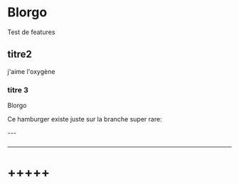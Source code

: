 # Blorgo
Test de features
## titre2
j'aime l'oxygène
### titre 3
Blorgo

Ce hamburger existe juste sur la branche super rare:

_---_
#####
-----
+++++
=====
